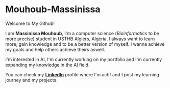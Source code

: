 # Mouhoub-Massinissa

Welcome to My Github!

I am **Massinissa Mouhoub**, I'm a computer science (_Bioinformatics_ to be more precise) student in USTHB Algiers, Algeria.
I always want to learn more, gain knowledge and to be a better version of myself. I wanna achieve my goals and help others achieve theirs aswell.

I'm interested in AI, I'm currently working on my portfolio and I'm currently expanding my knowledge in the AI field.

You can check my [**LinkedIn**](https://www.linkedin.com/in/massinissa-mouhoub/) profile where I'm actif and I post my learning journey and my projects.

